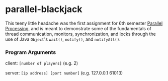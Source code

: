 # parallel-blackjack

This teeny little headache was the first assignment for 6th semester [Parallel Processing](https://www.mohawkcollege.ca/programs/technology/computer-systems-technology-software-development-559), and is meant to demonstrate some of the fundamentals of thread communication, monitors, synchronization, and locks through the use of Java `Object`'s `wait()`, `notify()`, and `notifyAll()`.

### Program Arguments
client: `[number of players]` (e.g. 2)

server: `[ip address] [port number]` (e.g. 127.0.0.1 61013)
